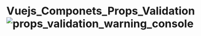 # Vuejs_Componets_Props_Validation![props_validation_warning_console](https://user-images.githubusercontent.com/103499034/163577285-63d113a4-6ebf-49d4-8cfb-1c0a628688fd.png)

